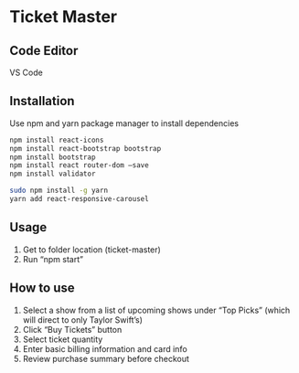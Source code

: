 # Ticket Master

## Code Editor
VS Code

## Installation
Use npm and yarn package manager to install dependencies
```bash
npm install react-icons
npm install react-bootstrap bootstrap 
npm install bootstrap
npm install react router-dom –save
npm install validator

sudo npm install -g yarn
yarn add react-responsive-carousel
```
## Usage
1.	Get to folder location (ticket-master)
2.	Run “npm start”

## How to use
1.	Select a show from a list of upcoming shows under “Top Picks” (which will direct to only Taylor Swift’s)
2.	Click “Buy Tickets” button
3.	Select ticket quantity
4.	Enter basic billing information and card info
5.	Review purchase summary before checkout
